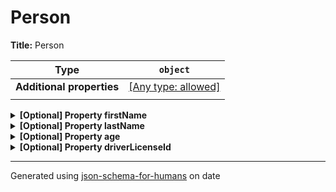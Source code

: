 # Person

**Title:** Person

| Type                      | `object`                                                                  |
| ------------------------- | ------------------------------------------------------------------------- |
| **Additional properties** | [[Any type: allowed]](# "Additional Properties of any type are allowed.") |
|                           |                                                                           |

<details>
<summary><strong> <a name="firstName"></a>[Optional] Property firstName</strong>  

</summary>
<blockquote>

**Title:** Person

| Type                      | `string`                                                                  |
| ------------------------- | ------------------------------------------------------------------------- |
| **Additional properties** | [[Any type: allowed]](# "Additional Properties of any type are allowed.") |
|                           |                                                                           |

**Description:** The person's first name.

</blockquote>
</details>

<details>
<summary><strong> <a name="lastName"></a>[Optional] Property lastName</strong>  

</summary>
<blockquote>

**Title:** Person

| Type                      | `string`                                                                  |
| ------------------------- | ------------------------------------------------------------------------- |
| **Additional properties** | [[Any type: allowed]](# "Additional Properties of any type are allowed.") |
|                           |                                                                           |

**Description:** The person's last name.

</blockquote>
</details>

<details>
<summary><strong> <a name="age"></a>[Optional] Property age</strong>  

</summary>
<blockquote>

**Title:** Person

| Type                      | `integer`                                                                 |
| ------------------------- | ------------------------------------------------------------------------- |
| **Additional properties** | [[Any type: allowed]](# "Additional Properties of any type are allowed.") |
|                           |                                                                           |

**Description:** Age in years which must be equal to or greater than zero.

| Restrictions |        |
| ------------ | ------ |
| **Minimum**  | &ge; 0 |
|              |        |

</blockquote>
</details>

<details>
<summary><strong> <a name="driverLicenseId"></a>[Optional] Property driverLicenseId</strong>  

</summary>
<blockquote>

| Type                      | `combining`                                                               |
| ------------------------- | ------------------------------------------------------------------------- |
| **Additional properties** | [[Any type: allowed]](# "Additional Properties of any type are allowed.") |
|                           |                                                                           |

<blockquote>

| All of(Requirement)                            |
| ---------------------------------------------- |
| [no driver licence](#driverLicenseId_allOf_i0) |
| [driver licence id](#driverLicenseId_allOf_i1) |
|                                                |

<blockquote>

### <a name="driverLicenseId_allOf_i0"></a>Property `no driver licence`

**Title:** no driver licence

| Type                      | `null`                                                                    |
| ------------------------- | ------------------------------------------------------------------------- |
| **Additional properties** | [[Any type: allowed]](# "Additional Properties of any type are allowed.") |
|                           |                                                                           |

</blockquote>
<blockquote>

### <a name="driverLicenseId_allOf_i1"></a>Property `driver licence id`

**Title:** driver licence id

| Type                      | `string`                                                                  |
| ------------------------- | ------------------------------------------------------------------------- |
| **Additional properties** | [[Any type: allowed]](# "Additional Properties of any type are allowed.") |
|                           |                                                                           |

</blockquote>

</blockquote>

</blockquote>
</details>

----------------------------------------------------------------------------------------------------------------------------
Generated using [json-schema-for-humans](https://github.com/coveooss/json-schema-for-humans) on date